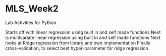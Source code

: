 # MLS_Week2
Lab Activities for Python

Starts off with linear regression using built in and self made functions
Next is multivariate linear regression using built in and self made functions
Next looks at Ridge regression from library and own implementation
Finally cross-validation, to select best hyper-parameter for ridge regression

